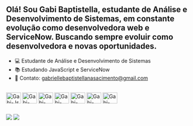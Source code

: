 ## Olá! Sou Gabi Baptistella, estudante de Análise e Desenvolvimento de Sistemas, em constante evolução como desenvolvedora web e ServiceNow. Buscando sempre evoluir como desenvolvedora e novas oportunidades.

- 💻 Estudante de Análise e Desenvolvimento de Sistemas
- 📚 Estudando JavaScript e ServiceNow
- 📧 Contato: gabriellebaptistellanasacimento@gmail.com

<div style="display: inline_block"><br>
  <img align="center" alt="Gabi-Js" height="30" width="40" src="https://cdn.jsdelivr.net/gh/devicons/devicon@latest/icons/javascript/javascript-original.svg">
  <img align="center" alt="Gabi-HTML" height="30" width="40" src="https://cdn.jsdelivr.net/gh/devicons/devicon@latest/icons/html5/html5-original.svg">
  <img align="center" alt="Gabi-CSS" height="30" width="40" src="https://cdn.jsdelivr.net/gh/devicons/devicon@latest/icons/css3/css3-original.svg">
  <img align="center" alt="Gabi-Bootstrap" height="30" width="40" src="https://cdn.jsdelivr.net/gh/devicons/devicon@latest/icons/bootstrap/bootstrap-original.svg">
  <img align="center" alt="Gabi-Trello" height="30" width="40" src="https://cdn.jsdelivr.net/gh/devicons/devicon@latest/icons/trello/trello-original.svg">
  <img align="center" alt="Gabi-Notion" height="30" width="40" src="https://cdn.jsdelivr.net/gh/devicons/devicon@latest/icons/notion/notion-original.svg"> 
  <img align="center" alt="Gabi-Figma" height="30" width="40" src="https://cdn.jsdelivr.net/gh/devicons/devicon@latest/icons/figma/figma-original.svg">
</div>
  
  ##
 
<div> 
  <a href = "mailto:gabriellebaptistellanascimento@gmail.com"><img src="https://img.shields.io/badge/Gmail-D14836?style=for-the-badge&logo=gmail&logoColor=white" target="_blank"></a>
  <a href="www.linkedin.com/in/gabrielle-baptistella-nascimento" target="_blank"><img src="https://img.shields.io/badge/LinkedIn-0077B5?style=for-the-badge&logo=linkedin&logoColor=white" target="_blank"></a> 
</div>

